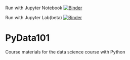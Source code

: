 Run with Jupyter Notebook
[![Binder](https://mybinder.org/badge.svg)](https://mybinder.org/v2/gh/arash-ash/PyData101/master)

Run with Jupyter Lab(beta)
[![Binder](https://mybinder.org/badge.svg)](https://mybinder.org/v2/gh/arash-ash/PyData101/master?urlpath=lab)

# PyData101
Course materials for the data science course with Python
